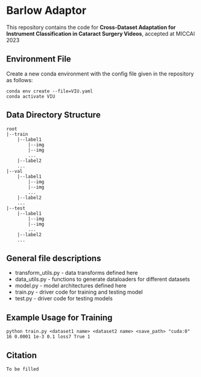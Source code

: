 # Barlow Adaptor

This repository contains the code for **Cross-Dataset Adaptation for Instrument
Classification in Cataract Surgery Videos**, accepted at MICCAI 2023

## Environment File
Create a new conda environment with the config file given in the repository as follows:
```
conda env create --file=VIU.yaml
conda activate VIU
```

## Data Directory Structure
```
root
|--train
    |--label1
        |--img
        |--img
        ...
    |--label2
    ...
|--val
    |--label1
        |--img
        |--img
        ...
    |--label2
    ...
|--test
    |--label1
        |--img
        |--img
        ...
    |--label2
    ...
```

## General file descriptions
- transform_utils.py - data transforms defined here
- data_utils.py - functions to generate dataloaders for different datasets
- model.py - model architectures defined here
- train.py - driver code for training and testing model
- test.py - driver code for testing models

## Example Usage for Training
```
python train.py <dataset1 name> <dataset2 name> <save_path> "cuda:0" 16 0.0001 1e-3 0.1 loss7 True 1
```

## Citation
```
To be filled
```